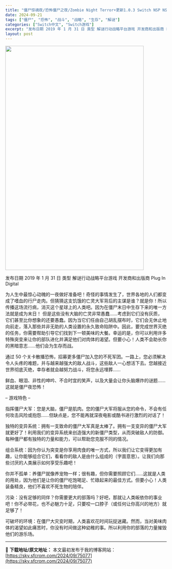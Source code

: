 ```yaml
---
title: "僵尸惊魂夜/恐怖僵尸之夜/Zombie Night Terror+更新1.0.3 Switch NSP NSZ中文"
date: 2024-09-21
tags: ["僵尸", "恐怖", "战斗", "战略", "生存", "解谜"]
categories: ["Switch中文", "Switch游戏"]
excerpt: "发布日期 2019 年 1 月 31 日 类型 解谜行动战略平台游戏 开发商和出版商 Plug In Digital 为人生中最惊心动魄的一夜做好准备吧！奇怪的事情发生了，世界各地的人们都变成了嗜血的行尸走肉。但猜猜这支饥饿的亡灵大军背后的主谋是谁？就是你！所以传播这场流行病，消灭这个星球上的人类吧&hellip;"
layout: post
---
```


<img class="aligncenter size-full wp-image-75078" src="https://sky.sfcrom.com/wp-content/uploads/2024/09/2024092108104434.webp" alt="" width="432" height="698" />

发布日期 2019 年 1 月 31 日
类型 解谜行动战略平台游戏
开发商和出版商 Plug In Digital

为人生中最惊心动魄的一夜做好准备吧！奇怪的事情发生了，世界各地的人们都变成了嗜血的行尸走肉。但猜猜这支饥饿的亡灵大军背后的主谋是谁？就是你！所以传播这场流行病，消灭这个星球上的人类吧。因为在僵尸末日中生存下来的唯一方法就是成为末日！
但是这些没有大脑的亡灵非常愚蠢……考虑到它们没有灰质，它们甚至比你想象的还要愚蠢。因为当它们任由自己胡乱摆布时，它们会无休止地向前走，落入那些并非无助的人类设置的永久致命陷阱中。因此，要完成世界灭绝的任务，你需要帮助引导它们找到下一顿美味的大餐。幸运的是，你可以利用许多特殊突变来让你的部队进化并满足他们对肉体的渴望。但要小心！人类不会助长你的黑暗意志……他们会为生存而战。

通过 50 个关卡散播恐怖，招募更多僵尸加入您的不死军团。一路上，您必须解决令人头疼的难题，并与越来越强大的敌人战斗，这些敌人一心想活下去。您越接近世界彻底灭绝，幸存者就会越努力战斗，将您永远埋葬……

鲜血、眼泪、非性的呻吟、不合时宜的笑声，以及大量会让你头脑爆炸的谜题......这就是僵尸夜恐怖！

– 游戏特色 –

指挥僵尸大军：您是大脑，僵尸是肌肉。您的僵尸大军将服从您的命令，不会有任何攻击风险或抱怨……但缺点是，您不能再就深夜电影或酷书进行激烈的对话了！

独特的变异系统：拥有一支致命的僵尸大军真是太棒了。拥有一支变异的僵尸大军就更好了！利用我们的变异系统来创造强大的新僵尸类型，从而突破敌人的防御。每种僵尸都有独特的力量和能力，可以帮助您克服不同的情况。

组合系统：因为你认为突变是你享用肉食的唯一方式，所以我们让它变得更加有趣，让你能够组合它们，看看你的敌人是由什么组成的（字面意思）。让我们向那些讨厌的人类展示如何享受乐趣吧！

你并不孤单：养僵尸就像养宠物一样；很有趣，但你需要照顾它们……这就是人类的用处，因为他们是让你的僵尸吃饱喝足、忙碌起来的最佳方式。但要小心！人类装备精良，他们不喜欢不死生物的陪伴。

污染：没有足够的同伴？你需要更大的部落吗？好吧，那就让人类皈依你的事业吧！你不必带花，也不必魅力十足，只要咬一口脖子（或任何让你高兴的地方）就足够了！

可破坏的环境：在僵尸大灾变时期，人类喜欢花时间玩捉迷藏。然而，当对美味肉体的渴望如此痛苦时，你没有时间做这种幼稚的事。所以利用你的部落的力量摧毁他们的游乐场。

---
📖 **下载地址/原文地址：** 本文最初发布于我的博客网站：[https://sky.sfcrom.com/2024/09/75077](https://sky.sfcrom.com/2024/09/75077)

